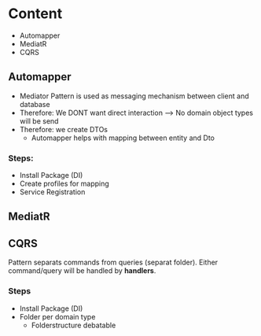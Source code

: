 
# Content

- Automapper
- MediatR
- CQRS

## Automapper
- Mediator Pattern is used as messaging mechanism between client and database
- Therefore: We DONT want direct interaction --> No domain object types will be send
- Therefore: we create DTOs
	- Automapper helps with mapping between entity and Dto

### Steps:

- Install Package (DI)
- Create profiles for mapping
- Service Registration


## MediatR

## CQRS

Pattern separats commands from queries (separat folder).
Either command/query will be handled by **handlers**.

### Steps
- Install Package (DI)
- Folder per domain type
	- Folderstructure debatable

